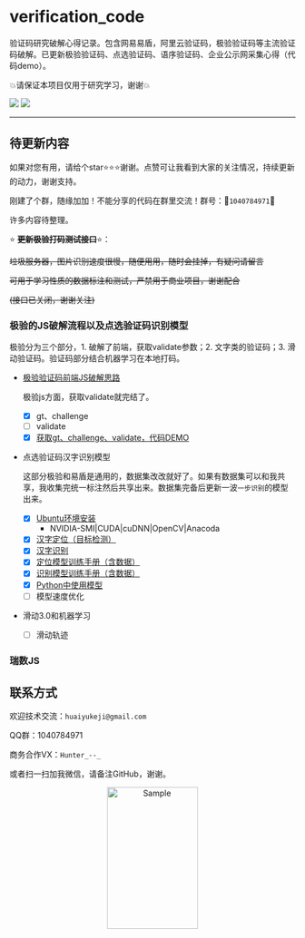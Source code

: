 # verification_code
验证码研究破解心得记录。包含网易易盾，阿里云验证码，极验验证码等主流验证码破解。已更新极验验证码、点选验证码、语序验证码、企业公示网采集心得（代码demo）。



:boom:请保证本项目仅用于研究学习，谢谢:boom:




![](https://img.shields.io/badge/Python-%3E%3D3.6-orange?style=social) ![](https://img.shields.io/github/license/huaiyukeji/verification_code) 



---



## 待更新内容

如果对您有用，请给个star:star::star::star:谢谢。点赞可让我看到大家的关注情况，持续更新的动力，谢谢支持。

刚建了个群，随缘加加！不能分享的代码在群里交流！群号：:rocket:`1040784971`:rocket:

许多内容待整理。

:star: **~~更新极验打码测试接口~~**:star:：

~~垃圾服务器，图片识别速度很慢，随便用用，随时会挂掉，有疑问请留言~~

~~可用于学习性质的数据标注和测试，严禁用于商业项目，谢谢配合~~

~~(接口已关闭，谢谢关注)~~

### 极验的JS破解流程以及点选验证码识别模型

极验分为三个部分，1. 破解了前端，获取validate参数；2. 文字类的验证码；3. 滑动验证码。验证码部分结合机器学习在本地打码。

- [极验验证码前端JS破解思路](./doc/jiyan_gt_challenge.md)

	极验js方面，获取validate就完结了。

  - [x] gt、challenge
  - [ ] validate
  - [x] [获取gt、challenge、validate，代码DEMO](./doc/jiyan_gt_challenge_demo.ipynb)
  
- 点选验证码汉字识别模型

  这部分极验和易盾是通用的，数据集改改就好了。如果有数据集可以和我共享，我收集完统一标注然后共享出来。数据集完备后更新一波`一步识别`的模型出来。

  - [x] [Ubuntu环境安装](./doc/Ubuntu18.04%20install%20darknet%20yolo-v3%7Ccuda%7Ccudnn%7Copencv%7Canaconda.md)
  	- NVIDIA-SMI|CUDA|cuDNN|OpenCV|Anacoda
  - [x] [汉字定位（目标检测）](./hanzi_detection/README.md)
  - [x] [汉字识别](./hanzi_detection/readme_classify.md)
  - [x] [定位模型训练手册（含数据）](./doc/detector_train_handbook.md)
  - [x] [识别模型训练手册（含数据）](./doc/classifier_train_handbook.md)
  - [x] [Python中使用模型](./doc/在Python中使用模型.ipynb)
  - [ ] 模型速度优化
  
- 滑动3.0和机器学习

  - [ ] 滑动轨迹

### 瑞数JS




## 联系方式
欢迎技术交流：`huaiyukeji@gmail.com`

QQ群：1040784971

商务合作VX：`Hunter_--_`

或者扫一扫加我微信，请备注GitHub，谢谢。
<p align="center">
	<img src="./IMG_1766.JPG" alt="Sample"  width="160" height="250">
</p>

